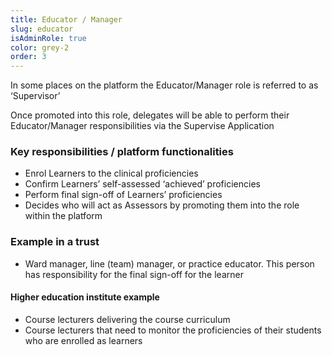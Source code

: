 ```yaml
---
title: Educator / Manager
slug: educator
isAdminRole: true
color: grey-2
order: 3
---
```

In some places on the platform the Educator/Manager role is referred to as ‘Supervisor’ ​

Once promoted into this role, delegates will be able to perform their Educator/Manager responsibilities via the Supervise Application​

### Key responsibilities / platform functionalities​

- Enrol Learners to the clinical proficiencies​
- Confirm Learners’ self-assessed ‘achieved’ proficiencies​
- Perform final sign-off of Learners’ proficiencies​
- Decides who will act as Assessors by promoting them into the role within the platform​

<div class="role_trust-example">

### Example in a trust​

- Ward manager, line (team) manager, or practice educator. This person has responsibility for the final sign-off for the learner

#### Higher education institute example

- Course lecturers delivering the course curriculum  ​
- Course lecturers that need to monitor the proficiencies of their students who are enrolled as learners

</div>
